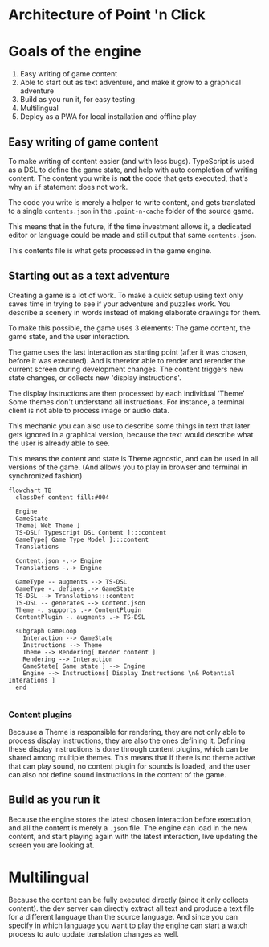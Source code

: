 # Architecture of Point 'n Click

# Goals of the engine

1. Easy writing of game content
2. Able to start out as text adventure, and make it grow to a graphical adventure
3. Build as you run it, for easy testing
4. Multilingual
5. Deploy as a PWA for local installation and offline play

## Easy writing of game content

To make writing of content easier (and with less bugs). TypeScript is used as a DSL to define the game state, and help with auto completion of writing content. The content you write is **not** the code that gets executed, that's why an `if` statement does not work.

The code you write is merely a helper to write content, and gets translated to a single `contents.json` in the `.point-n-cache` folder of the source game.

This means that in the future, if the time investment allows it, a dedicated editor or language could be made and still output that same `contents.json`.

This contents file is what gets processed in the game engine.

## Starting out as a text adventure

Creating a game is a lot of work. To make a quick setup using text only saves time in trying to see if your adventure and puzzles work. You describe a scenery in words instead of making elaborate drawings for them.

To make this possible, the game uses 3 elements: The game content, the game state, and the user interaction.

The game uses the last interaction as starting point (after it was chosen, before it was executed). And is therefor able to render and rerender the current screen during development changes. The content triggers new state changes, or collects new 'display instructions'.

The display instructions are then processed by each individual 'Theme' Some themes don't understand all instructions. For instance, a terminal client is not able to process image or audio data.

This mechanic you can also use to describe some things in text that later gets ignored in a graphical version, because the text would describe what the user is already able to see.

This means the content and state is Theme agnostic, and can be used in all versions of the game. (And allows you to play in browser and terminal in synchronized fashion)

```mermaid
flowchart TB
  classDef content fill:#004

  Engine
  GameState
  Theme[ Web Theme ]
  TS-DSL[ Typescript DSL Content ]:::content
  GameType[ Game Type Model ]:::content
  Translations

  Content.json -.-> Engine
  Translations -.-> Engine

  GameType -- augments --> TS-DSL
  GameType -. defines .-> GameState
  TS-DSL --> Translations:::content
  TS-DSL -- generates --> Content.json
  Theme -. supports .-> ContentPlugin
  ContentPlugin -. augments .-> TS-DSL

  subgraph GameLoop
    Interaction --> GameState
    Instructions --> Theme
    Theme --> Rendering[ Render content ]
    Rendering --> Interaction
    GameState[ Game state ] --> Engine
    Engine --> Instructions[ Display Instructions \n& Potential Interations ]
  end


```

### Content plugins

Because a Theme is responsible for rendering, they are not only able to process display instructions, they are also the ones defining it. Defining these display instructions is done through content plugins, which can be shared among multiple themes. This means that if there is no theme active that can play sound, no content plugin for sounds is loaded, and the user can also not define sound instructions in the content of the game.

## Build as you run it

Because the engine stores the latest chosen interaction before execution, and all the content is merely a `.json` file. The engine can load in the new content, and start playing again with the latest interaction, live updating the screen you are looking at.

# Multilingual

Because the content can be fully executed directly (since it only collects content). the dev server can directly extract all text and produce a text file for a different language than the source language. And since you can specify in which language you want to play the engine can start a watch process to auto update translation changes as well.
